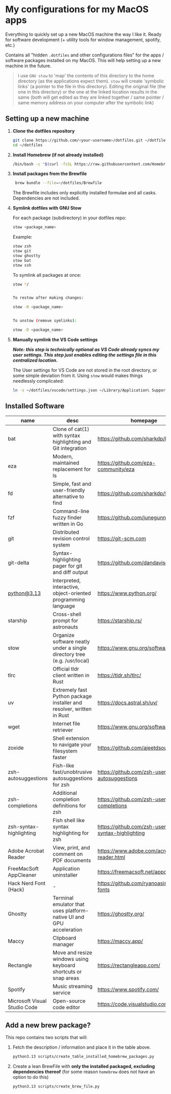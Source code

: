 # My configurations for my MacOS apps 

Everything to quickly set up a new MacOS machine the way I like it. Ready for software development (+ utility tools for window management, spotify, etc.)

Contains all "hidden `.dotfiles` and other configurations files" for the apps / software packages installed on my MacOS. 
This will help setting up a new machine in the future. 

> I use `GNU stow` to 'map' the contents of this directory to the home directory (as the applications expect them). `stow` will create 'symbolic links' (a pointer to the file in this directory). Editing the original file (the one in this directory) or the one at the linked location results in the same (both will get edited as they are linked together / same pointer / same memory address on your computer after the symbolic link)

## Setting up a new machine 
1. **Clone the dotfiles repository**
	```bash
	git clone https://github.com/<your-username>/dotfiles.git ~/dotfiles
	cd ~/dotfiles
	```

2. **Install Homebrew (if not already installed)**
	```bash 
	/bin/bash -c "$(curl -fsSL https://raw.githubusercontent.com/Homebrew/install/HEAD/install.sh)"
	```
4. **Install packages from the Brewfile**

   ```bash
	brew bundle --file=~/dotfiles/Brewfile
	```
	The Brewfile includes only explicitly installed formulae and all casks. Dependencies are not included.

1. **Symlink dotfiles with GNU Stow**

	For each package (subdirectory) in your dotfiles repo:
	```bash
	stow <package_name>
	```

	Example:
	```bash
	stow zsh
	stow git
	stow ghostty
	stow bat
	stow ssh
	```

	To symlink all packages at once:
	```bash
	stow */


	To restow after making changes:

	stow -R <package_name>


	To unstow (remove symlinks):

	stow -D <package_name>
	```
1. **Manually symlink the VS Code settings**
   
   ***Note: this step is technically optional as VS Code already syncs my user settings. This step just enables editing the settings file in this centralized location.***
   
   The User settings for VS Code are not stored in the root directory, or some simple deviation from it. Using `stow` would makes things needlessly complicated: 
   ```bash
   ln -s ~/dotfiles/vscode/settings.json ~/Library/Application\ Support/Code/User/settings.json
   ```

## Installed Software

|name|desc|homepage|formula/cask
|----|----|--------|------------
bat|Clone of cat(1) with syntax highlighting and Git integration|https://github.com/sharkdp/bat|formula
eza|Modern, maintained replacement for ls|https://github.com/eza-community/eza|formula
fd|Simple, fast and user-friendly alternative to find|https://github.com/sharkdp/fd|formula
fzf|Command-line fuzzy finder written in Go|https://github.com/junegunn/fzf|formula
git|Distributed revision control system|https://git-scm.com|formula
git-delta|Syntax-highlighting pager for git and diff output|https://github.com/dandavison/delta|formula
python@3.13|Interpreted, interactive, object-oriented programming language|https://www.python.org/|formula
starship|Cross-shell prompt for astronauts|https://starship.rs/|formula
stow|Organize software neatly under a single directory tree (e.g. /usr/local)|https://www.gnu.org/software/stow/|formula
tlrc|Official tldr client written in Rust|https://tldr.sh/tlrc/|formula
uv|Extremely fast Python package installer and resolver, written in Rust|https://docs.astral.sh/uv/|formula
wget|Internet file retriever|https://www.gnu.org/software/wget/|formula
zoxide|Shell extension to navigate your filesystem faster|https://github.com/ajeetdsouza/zoxide|formula
zsh-autosuggestions|Fish-like fast/unobtrusive autosuggestions for zsh|https://github.com/zsh-users/zsh-autosuggestions|formula
zsh-completions|Additional completion definitions for zsh|https://github.com/zsh-users/zsh-completions|formula
zsh-syntax-highlighting|Fish shell like syntax highlighting for zsh|https://github.com/zsh-users/zsh-syntax-highlighting|formula
Adobe Acrobat Reader|View, print, and comment on PDF documents|https://www.adobe.com/acrobat/pdf-reader.html|cask
FreeMacSoft AppCleaner|Application uninstaller|https://freemacsoft.net/appcleaner/|cask
Hack Nerd Font (Hack)|-|https://github.com/ryanoasis/nerd-fonts|cask
Ghostty|Terminal emulator that uses platform-native UI and GPU acceleration|https://ghostty.org/|cask
Maccy|Clipboard manager|https://maccy.app/|cask
Rectangle|Move and resize windows using keyboard shortcuts or snap areas|https://rectangleapp.com/|cask
Spotify|Music streaming service|https://www.spotify.com/|cask
Microsoft Visual Studio Code|Open-source code editor|https://code.visualstudio.com/|cask

## Add a new brew package? 
This repo contains two scripts that will: 
1. Fetch the description / information and place it in the table above.  
	```bash
	python3.13 scripts/create_table_installed_homebrew_packages.py
	```
2. Create a lean BrewFile with **only the installed packaged, excluding dependencies thereof** (for some reason `homebrew` does not have an option to do this)
	```bash
	python3.13 scripts/create_brew_file.py
	```